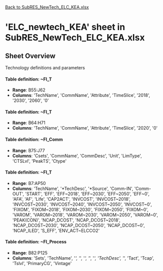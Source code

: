 [Back to SubRES_NewTech_ELC_KEA.xlsx](README.md)

# 'ELC_newtech_KEA' sheet in SubRES_NewTech_ELC_KEA.xlsx

## Sheet Overview

Technology definitions and parameters

#### Table definition: ~FI_T
- **Range**: B55:J62
- **Columns**: 'TechName', 'CommName', 'Attribute', 'TimeSlice', '2018', '2030', '2060', '0'

#### Table definition: ~FI_T
- **Range**: B64:H71
- **Columns**: 'TechName', 'CommName', 'Attribute', 'TimeSlice', '2020', '0'

#### Table definition: ~FI_Comm
- **Range**: B75:J77
- **Columns**: 'Csets', 'CommName', 'CommDesc', 'Unit', 'LimType', 'CTSLvl', 'PeakTS', 'Ctype'

#### Table definition: ~FI_T
- **Range**: B7:AP50
- **Columns**: 'TechName', '*TechDesc', '*Source', 'Comm-IN', 'Comm-OUT', 'START', 'EFF', 'EFF\~2018', 'EFF\~2030', 'EFF\~2050', 'EFF\~0', 'AFA', 'AF', 'Life', 'CAP2ACT', 'INVCOST', 'INVCOST\~2018', 'INVCOST\~2030', 'INVCOST\~2040', 'INVCOST\~2050', 'INVCOST\~0', 'FIXOM', 'FIXOM\~2018', 'FIXOM\~2030', 'FIXOM\~2050', 'FIXOM\~0', 'VAROM', 'VAROM\~2018', 'VAROM\~2030', 'VAROM\~2050', 'VAROM\~0', 'PEAK(CON)', 'NCAP_DCOST', 'NCAP_DCOST\~2018', 'NCAP_DCOST\~2030', 'NCAP_DCOST\~2050', 'NCAP_DCOST\~0', 'NCAP_ILED', 'S_EFF', 'ENV_ACT\~ELCCO2'

#### Table definition: ~FI_Process
- **Range**: B82:P125
- **Columns**: 'Sets', 'TechName', '*', '*', '*', '*', '*', 'TechDesc', '*', 'Tact', 'Tcap', 'Tslvl', 'PrimaryCG', 'Vintage'

